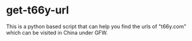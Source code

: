 # get-t66y-url

This is a python based script that can help you find the urls of "t66y.com" which can be visited in China under GFW.
